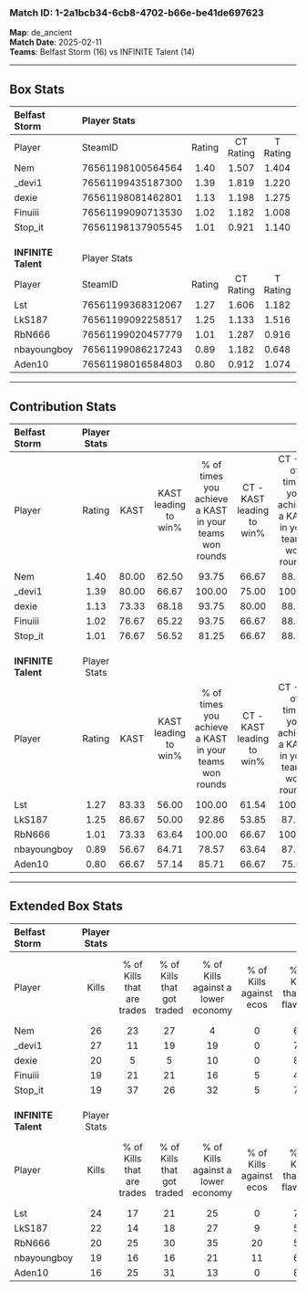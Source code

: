 ### Match ID: 1-2a1bcb34-6cb8-4702-b66e-be41de697623  
**Map**: de_ancient  
**Match Date**: 2025-02-11  
**Teams**: Belfast Storm (16) vs INFINITE Talent (14)  

---  

## Box Stats  

| **Belfast Storm**   | Player Stats      |        |           |          |       |       |       |         |        |      |     |
| :- | :- | :-: | :-: | :-: | :-: | :-: | :-: | :-: | :-: | :-: | :-: |
| Player              | SteamID           | Rating | CT Rating | T Rating | KAST  |  ADR  | Kills | Assists | Deaths | K/D  | HS% |
| Nem                 | 76561198100564564 |  1.40  |   1.507   |  1.404   | 80.00 | 89.2  |  26   |    7    |   17   | 1.53 | 38  |
| _devi1              | 76561199435187300 |  1.39  |   1.819   |  1.220   | 80.00 | 103.8 |  27   |    9    |   22   | 1.23 | 62  |
| dexie               | 76561198081462801 |  1.13  |   1.198   |  1.275   | 73.33 | 73.8  |  20   |   12    |   18   | 1.11 | 15  |
| Finuiii             | 76561199090713530 |  1.02  |   1.182   |  1.008   | 76.67 | 67.2  |  19   |    4    |   21   | 0.90 | 52  |
| Stop_it             | 76561198137905545 |  1.01  |   0.921   |  1.140   | 76.67 | 77.0  |  19   |    7    |   24   | 0.79 | 63  |
|                     |                   |        |           |          |       |       |       |         |        |      |     |
|                     |                   |        |           |          |       |       |       |         |        |      |     |
|                     |                   |        |           |          |       |       |       |         |        |      |     |
| **INFINITE Talent** | Player Stats      |        |           |          |       |       |       |         |        |      |     |
| Player              | SteamID           | Rating | CT Rating | T Rating | KAST  |  ADR  | Kills | Assists | Deaths | K/D  | HS% |
| Lst                 | 76561199368312067 |  1.27  |   1.606   |  1.182   | 83.33 | 71.6  |  24   |    5    |   19   | 1.26 | 45  |
| LkS187              | 76561199092258517 |  1.25  |   1.133   |  1.516   | 86.67 | 90.6  |  22   |    8    |   22   | 1.00 | 63  |
| RbN666              | 76561199020457779 |  1.01  |   1.287   |  0.916   | 73.33 | 74.8  |  20   |    8    |   24   | 0.83 | 50  |
| nbayoungboy         | 76561199086217243 |  0.89  |   1.182   |  0.648   | 56.67 | 76.0  |  19   |    6    |   22   | 0.86 | 52  |
| Aden10              | 76561198016584803 |  0.80  |   0.912   |  1.074   | 66.67 | 62.0  |  16   |   11    |   25   | 0.64 | 75  |
---  

## Contribution Stats  

| **Belfast Storm**   | Player Stats |       |                      |                                                        |                           |                                                             |                          |                                                            |
| :- | :-: | :-: | :-: | :-: | :-: | :-: | :-: | :-: |
| Player              |    Rating    | KAST  | KAST leading to win% | % of times you achieve a KAST in your teams won rounds | CT - KAST leading to win% | CT - % of times you achieve a KAST in your teams won rounds | T - KAST leading to win% | T - % of times you achieve a KAST in your teams won rounds |
| Nem                 |     1.40     | 80.00 |        62.50         |                         93.75                          |           66.67           |                            88.89                            |          58.33           |                           100.00                           |
| _devi1              |     1.39     | 80.00 |        66.67         |                         100.00                         |           75.00           |                           100.00                            |          58.33           |                           100.00                           |
| dexie               |     1.13     | 73.33 |        68.18         |                         93.75                          |           80.00           |                            88.89                            |          58.33           |                           100.00                           |
| Finuiii             |     1.02     | 76.67 |        65.22         |                         93.75                          |           66.67           |                            88.89                            |          63.64           |                           100.00                           |
| Stop_it             |     1.01     | 76.67 |        56.52         |                         81.25                          |           66.67           |                            88.89                            |          45.45           |                           71.43                            |
|                     |              |       |                      |                                                        |                           |                                                             |                          |                                                            |
|                     |              |       |                      |                                                        |                           |                                                             |                          |                                                            |
|                     |              |       |                      |                                                        |                           |                                                             |                          |                                                            |
| **INFINITE Talent** | Player Stats |       |                      |                                                        |                           |                                                             |                          |                                                            |
| Player              |    Rating    | KAST  | KAST leading to win% | % of times you achieve a KAST in your teams won rounds | CT - KAST leading to win% | CT - % of times you achieve a KAST in your teams won rounds | T - KAST leading to win% | T - % of times you achieve a KAST in your teams won rounds |
| Lst                 |     1.27     | 83.33 |        56.00         |                         100.00                         |           61.54           |                           100.00                            |          50.00           |                           100.00                           |
| LkS187              |     1.25     | 86.67 |        50.00         |                         92.86                          |           53.85           |                            87.50                            |          46.15           |                           100.00                           |
| RbN666              |     1.01     | 73.33 |        63.64         |                         100.00                         |           66.67           |                           100.00                            |          60.00           |                           100.00                           |
| nbayoungboy         |     0.89     | 56.67 |        64.71         |                         78.57                          |           63.64           |                            87.50                            |          66.67           |                           66.67                            |
| Aden10              |     0.80     | 66.67 |        57.14         |                         85.71                          |           66.67           |                            75.00                            |          50.00           |                           100.00                           |
---  

## Extended Box Stats  

| **Belfast Storm**   | Player Stats |                            |                            |                                    |                         |                              |                                 |        |                             |                                     |                          |                               |                            |
| :- | :-: | :-: | :-: | :-: | :-: | :-: | :-: | :-: | :-: | :-: | :-: | :-: | :-: |
| Player              |    Kills     | % of Kills that are trades | % of Kills that got traded | % of Kills against a lower economy | % of Kills against ecos | % of Kills that are flawless | % of Kills that are close duels | Deaths | % of Deaths that get traded | % of Deaths against a lower economy | % of Deaths against ecos | % of Deaths that are flawless | % of Deaths that are close |
| Nem                 |      26      |             23             |             27             |                 4                  |            0            |              62              |                8                |   17   |             18              |                 18                  |            6             |              71               |             6              |
| _devi1              |      27      |             11             |             19             |                 19                 |            0            |              74              |                4                |   22   |             32              |                 14                  |            5             |              64               |             0              |
| dexie               |      20      |             5              |             5              |                 10                 |            0            |              85              |                0                |   18   |             33              |                 17                  |            6             |              83               |             0              |
| Finuiii             |      19      |             21             |             21             |                 16                 |            5            |              47              |               11                |   21   |             24              |                 19                  |            5             |              62               |             5              |
| Stop_it             |      19      |             37             |             26             |                 32                 |            5            |              74              |                0                |   24   |              4              |                 17                  |            4             |              58               |             13             |
|                     |              |                            |                            |                                    |                         |                              |                                 |        |                             |                                     |                          |                               |                            |
|                     |              |                            |                            |                                    |                         |                              |                                 |        |                             |                                     |                          |                               |                            |
|                     |              |                            |                            |                                    |                         |                              |                                 |        |                             |                                     |                          |                               |                            |
| **INFINITE Talent** | Player Stats |                            |                            |                                    |                         |                              |                                 |        |                             |                                     |                          |                               |                            |
| Player              |    Kills     | % of Kills that are trades | % of Kills that got traded | % of Kills against a lower economy | % of Kills against ecos | % of Kills that are flawless | % of Kills that are close duels | Deaths | % of Deaths that get traded | % of Deaths against a lower economy | % of Deaths against ecos | % of Deaths that are flawless | % of Deaths that are close |
| Lst                 |      24      |             17             |             21             |                 25                 |            0            |              71              |                8                |   19   |             37              |                  5                  |            0             |              84               |             0              |
| LkS187              |      22      |             14             |             18             |                 27                 |            9            |              59              |                5                |   22   |             18              |                  9                  |            5             |              64               |             14             |
| RbN666              |      20      |             25             |             30             |                 35                 |           20            |              55              |                5                |   24   |             21              |                 25                  |            8             |              71               |             4              |
| nbayoungboy         |      19      |             16             |             16             |                 21                 |           11            |              68              |                5                |   22   |              5              |                  9                  |            9             |              64               |             0              |
| Aden10              |      16      |             25             |             31             |                 13                 |            0            |              88              |                0                |   25   |             24              |                 20                  |            4             |              64               |             4              |
